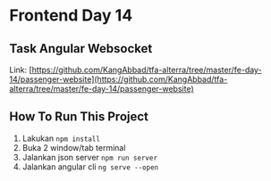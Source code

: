 # Frontend Day 14

## Task Angular Websocket

Link: [https://github.com/KangAbbad/tfa-alterra/tree/master/fe-day-14/passenger-website](https://github.com/KangAbbad/tfa-alterra/tree/master/fe-day-14/passenger-website)

## How To Run This Project

1. Lakukan `npm install`
2. Buka 2 window/tab terminal
3. Jalankan json server `npm run server`
4. Jalankan angular cli `ng serve --open`
